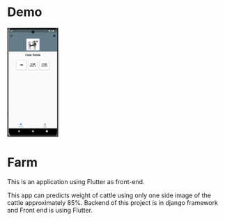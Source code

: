 # Demo
<!-- ![Home Page](images/homePage.png)
![Home Page](images/drawer.png) -->
<img src="images/homePage.png" alt="Alt Text" height="250"/>

# Farm

This is an application using Flutter as front-end.

This app can predicts weight of cattle using only one side image of the cattle approximately 85%. Backend of this project is in django framework and Front end is using 
Flutter.



